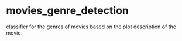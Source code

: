 # movies_genre_detection
classifier for the genres of movies based on the plot description of the movie
